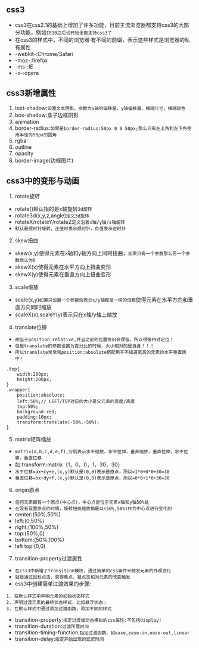 ## css3
* css3在css2.1的基础上增加了许多功能，目前主流浏览器都支持css3的大部分功能，例如`IE10之后也开始全面支持css3了`
* 在css3的样式中，不同的浏览器·有不同的前缀，表示这些样式是浏览器的私有属性
* -webkit-:Chrome/Safari
* -moz-:firefox
* -ms-:IE
* -o-:opera

## css3新增属性
1. text-shadow:`设置文本阴影，参数为x轴的偏移量，y轴偏移量，模糊尺寸，模糊颜色`
2. box-shadow:盒子边框阴影
3. animation
4. border-radius:`如果是border-radius:50px 0 0 50px;那么只有左上角和左下角使用半径为50px的圆角`
5. rgba
6. outline
7. opacity
8. border-image(边框图片)

## css3中的变形与动画
1. rotate旋转
* rotate()默认指的是x轴旋转`2d旋转`
* rotate3d(x,y,z,angle)`定义3d旋转`
* rotateX/rotateY/rotateZ`定义沿着x轴/y轴/z轴旋转`
* `默认是顺时针旋转，正值时表示顺时针，负值表示逆时针`
2. skew扭曲
* skew(x,y)使得元素在x轴和y轴方向上同时扭曲，`如果只有一个参数那么另一个参数默认为0`
* skewX(x)使得元素在水平方向上扭曲变形
* skewX(y)使得元素在垂直方向上扭曲变形
3. scale缩放
* scale(x,y)`如果只设置一个参数则表示x/y轴都是一样的倍数`使得元素在水平方向和垂直方向同时缩放
* scaleX(x),scaleY(y)表示只在x轴/y轴上缩放
4. translate位移
* `相当于position:relative,并且之前的位置依旧会保留，所以很像相对定位！`
* `但是translate的参数设置为百分比的时候，大小相对的是自身！！！`
* `所以translate常常和position:absolute搭配用于不知道宽高的元素的水平垂直居中！`
```
.top{
	width:200px;
	height:200px;
}
.wrapper{
	position:absolute;
	left:50%;// LEFT/TOP对应的大小是父元素的宽度/高度
	top:50%;
	background:red;
	padding:10px;
	transform:translate(-50%,-50%);
}
```
5. matrix矩阵缩放
* `matrix(a,b,c,d,e,f),分别表示水平缩放，水平拉伸，垂直缩放，垂直拉伸，水平位移，垂直位移`
* 如:transform:matrix（1，0，0，1，30，30）
* `水平位移=ax+cy+e,(x,y)默认是(0,0)表示是原点，所以=1*0+0*0+30=30`
* `垂直位移=bx+dy+f,(x,y)默认是(0,0)表示是原点，所以=0*0+1*0+30=30`
6. origin原点
* `任何元素都有一个原点(中心点)，中心点是位于元素x轴和y轴50%处`
* `在没有设置原点的时候，旋转扭曲缩放都是以(50%,50%)作为中心点进行变化的`
* center:(50%,50%)
* left:(0,50%)
* right:(100%,50%)
* top:(50%,0)
* bottom:(50%,100%)
* left top:(0,0)
7. transition-property过渡属性
* `在css3中新增了transition模块，通过简单的css事件来触发元素的外观变化`
* `就是通过鼠标点击，获得焦点，被点击和对元素的改变触发`
* css3中创建简单过渡效果的步骤:
```
1. 在默认样式中声明元素的初始状态样式
2. 声明过渡元素的最终状态样式，比如悬浮状态；
3. 在默认样式中通过添加过渡函数，添加不同的样式
```
* transition-property:`指定过渡或动态模拟的css属性:不包括display!`
* transition-duration:`过渡所需时间`
* transition-timing-function:`指定过渡函数，如ease,ease-in,ease-out,linear`
* transition-delay:`指定开始出现的延迟时间`


